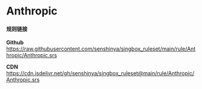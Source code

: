 # Anthropic

#### 规则链接

**Github**
https://raw.githubusercontent.com/senshinya/singbox_ruleset/main/rule/Anthropic/Anthropic.srs

**CDN**
https://cdn.jsdelivr.net/gh/senshinya/singbox_ruleset@main/rule/Anthropic/Anthropic.srs